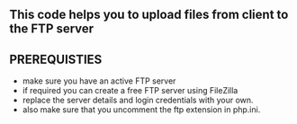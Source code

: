 This code helps you to upload files from client to the FTP server
------------------
 PREREQUISTIES  
 ------------------

  * make sure you have an active FTP server
  * if required you can create a free FTP server using FileZilla
  * replace the server details and login credentials with your own.
  * also make sure that you uncomment the ftp extension in php.ini.
